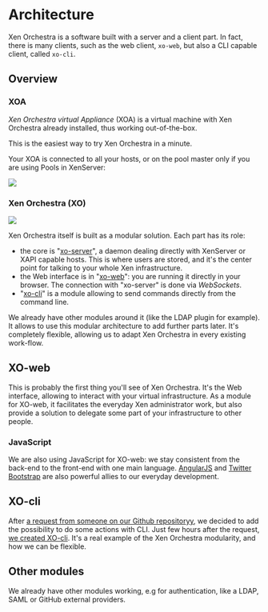 # Architecture

Xen Orchestra is a software built with a server and a client part. In fact, there is many clients, such as the web client, `xo-web`, but also a CLI capable client, called `xo-cli`.

## Overview

### XOA

*Xen Orchestra virtual Appliance* (XOA) is a virtual machine with Xen Orchestra already installed, thus working out-of-the-box.

This is the easiest way to try Xen Orchestra in a minute.

Your XOA is connected to all your hosts, or on the pool master only if you are using Pools in XenServer:

![](https://xen-orchestra.com/assets/partner2.jpg)

### Xen Orchestra (XO)

![](https://github.com/vatesfr/xo/raw/master/doc/architecture/assets/xo-arch.jpg)

Xen Orchestra itself is built as a modular solution. Each part has its role:
- the core is "[xo-server](https://github.com/vatesfr/xo-server)", a daemon dealing directly with XenServer or XAPI capable hosts. This is where users are stored, and it's the center point for talking to your whole Xen infrastructure.
- the Web interface is in "[xo-web](https://github.com/vatesfr/xo-web)": you are running it directly in your browser. The connection with "xo-server" is done via *WebSockets*.
- "[xo-cli](https://github.com/vatesfr/xo-cli)" is a module allowing to send commands directly from the command line.

We already have other modules around it (like the LDAP plugin for example). It allows to use this modular architecture to add further parts later. It's completely flexible, allowing us to adapt Xen Orchestra in every existing work-flow.



## XO-web

This is probably the first thing you'll see of Xen Orchestra. It's the Web interface, allowing to interact with your virtual infrastructure. As a module for XO-web, it facilitates the everyday Xen administrator work, but also provide a solution to delegate some part of your infrastructure to other people.

### JavaScript

We are also using JavaScript for XO-web: we stay consistent from the back-end to the front-end with one main language. [AngularJS](https://en.wikipedia.org/wiki/Angularjs) and [Twitter Bootstrap](https://en.wikipedia.org/wiki/Bootstrap_%28front-end_framework%29) are also powerful allies to our everyday development.

## XO-cli

After [a request from someone on our Github repositoryy](https://github.com/vatesfr/xo-server/issues/23), we decided to add the possibility to do some actions with CLI. Just few hours after the request, [we created XO-cli](https://github.com/vatesfr/xo-cli). It's a real example of the Xen Orchestra modularity, and how we can be flexible.

## Other modules

We already have other modules working, e.g for authentication, like a LDAP, SAML or GitHub external providers.
